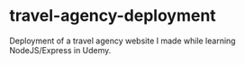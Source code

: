 # travel-agency-deployment
Deployment of a travel agency website I made while learning NodeJS/Express in Udemy.
